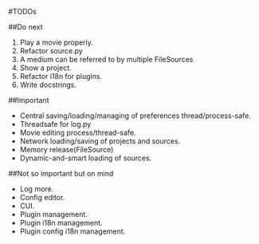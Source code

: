 #TODOs

##Do next

1. Play a movie properly.
1. Refactor source.py
1. A medium can be referred to by multiple FileSources
1. Show a project.
1. Refactor i18n for plugins.
1. Write docstrings.

##Important

* Central saving/loading/managing of preferences thread/process-safe.
* Threadsafe for log.py
* Movie editing process/thread-safe.
* Network loading/saving of projects and sources.
* Memory release(FileSource)
* Dynamic-and-smart loading of sources.


##Not so important but on mind

* Log more.
* Config editor.
* CUI.
* Plugin management.
* Plugin i18n management.
* Plugin config i18n management.
